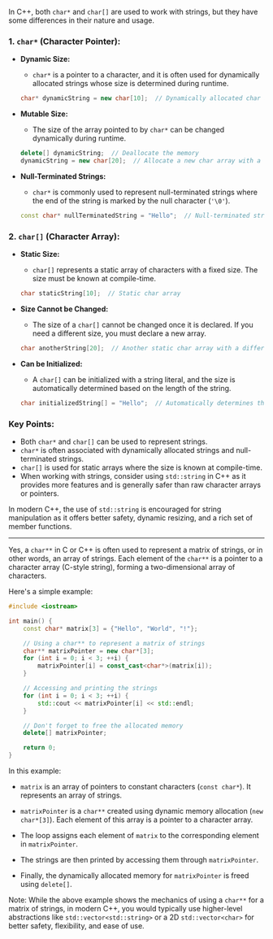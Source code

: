 In C++, both `char*` and `char[]` are used to work with strings, but they have some differences in their nature and usage.

### 1. `char*` (Character Pointer):

- **Dynamic Size:**
  - `char*` is a pointer to a character, and it is often used for dynamically allocated strings whose size is determined during runtime.

  ```cpp
  char* dynamicString = new char[10];  // Dynamically allocated char array
  ```

- **Mutable Size:**
  - The size of the array pointed to by `char*` can be changed dynamically during runtime.

  ```cpp
  delete[] dynamicString;  // Deallocate the memory
  dynamicString = new char[20];  // Allocate a new char array with a different size
  ```

- **Null-Terminated Strings:**
  - `char*` is commonly used to represent null-terminated strings where the end of the string is marked by the null character (`'\0'`).

  ```cpp
  const char* nullTerminatedString = "Hello";  // Null-terminated string
  ```

### 2. `char[]` (Character Array):

- **Static Size:**
  - `char[]` represents a static array of characters with a fixed size. The size must be known at compile-time.

  ```cpp
  char staticString[10];  // Static char array
  ```

- **Size Cannot be Changed:**
  - The size of a `char[]` cannot be changed once it is declared. If you need a different size, you must declare a new array.

  ```cpp
  char anotherString[20];  // Another static char array with a different size
  ```

- **Can be Initialized:**
  - A `char[]` can be initialized with a string literal, and the size is automatically determined based on the length of the string.

  ```cpp
  char initializedString[] = "Hello";  // Automatically determines the size
  ```

### Key Points:

- Both `char*` and `char[]` can be used to represent strings.
- `char*` is often associated with dynamically allocated strings and null-terminated strings.
- `char[]` is used for static arrays where the size is known at compile-time.
- When working with strings, consider using `std::string` in C++ as it provides more features and is generally safer than raw character arrays or pointers.

In modern C++, the use of `std::string` is encouraged for string manipulation as it offers better safety, dynamic resizing, and a rich set of member functions.


---


Yes, a `char**` in C or C++ is often used to represent a matrix of strings, or in other words, an array of strings. Each element of the `char**` is a pointer to a character array (C-style string), forming a two-dimensional array of characters.

Here's a simple example:

```cpp
#include <iostream>

int main() {
    const char* matrix[3] = {"Hello", "World", "!"};

    // Using a char** to represent a matrix of strings
    char** matrixPointer = new char*[3];
    for (int i = 0; i < 3; ++i) {
        matrixPointer[i] = const_cast<char*>(matrix[i]);
    }

    // Accessing and printing the strings
    for (int i = 0; i < 3; ++i) {
        std::cout << matrixPointer[i] << std::endl;
    }

    // Don't forget to free the allocated memory
    delete[] matrixPointer;

    return 0;
}
```

In this example:

- `matrix` is an array of pointers to constant characters (`const char*`). It represents an array of strings.

- `matrixPointer` is a `char**` created using dynamic memory allocation (`new char*[3]`). Each element of this array is a pointer to a character array.

- The loop assigns each element of `matrix` to the corresponding element in `matrixPointer`.

- The strings are then printed by accessing them through `matrixPointer`.

- Finally, the dynamically allocated memory for `matrixPointer` is freed using `delete[]`.

Note: While the above example shows the mechanics of using a `char**` for a matrix of strings, in modern C++, you would typically use higher-level abstractions like `std::vector<std::string>` or a 2D `std::vector<char>` for better safety, flexibility, and ease of use.